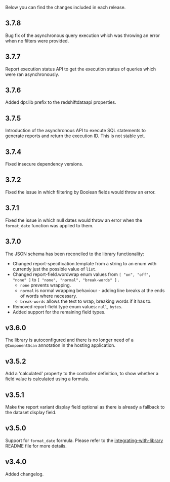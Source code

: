 Below you can find the changes included in each release.

## 3.7.8
Bug fix of the asynchronous query execution which was throwing an error when no filters were provided.

## 3.7.7
Report execution status API to get the execution status of queries which were ran asynchronously.  

## 3.7.6
Added dpr.lib prefix to the redshiftdataapi properties. 

## 3.7.5
Introduction of the asynchronous API to execute SQL statements to generate reports and return the execution ID. This is not stable yet.

## 3.7.4
Fixed insecure dependency versions.

## 3.7.2
Fixed the issue in which filtering by Boolean fields would throw an error.

## 3.7.1
Fixed the issue in which null dates would throw an error when the `format_date` function was applied to them. 

## 3.7.0
The JSON schema has been reconciled to the library functionality:

- Changed report-specification.template from a string to an enum with currently just the possible value of `list`.
- Changed report-field.wordwrap enum values from `[ "on", "off", "none" ]`  to `[ "none", "normal", "break-words" ]` .
  - `none` prevents wrapping.
  - `normal`  is normal wrapping behaviour - adding line breaks at the ends of words where necessary.
  - `break-words` allows the text to wrap, breaking words if it has to.
- Removed report-field.type enum values: `null`, `bytes`.
- Added support for the remaining field types. 

## v3.6.0
The library is autoconfigured and there is no longer need of a `@ComponentScan` annotation in the hosting application.

## v3.5.2
Add a 'calculated' property to the controller definition, to show whether a field value is calculated using a formula.

## v3.5.1
Make the report variant display field optional as there is already a fallback to the dataset display field. 

## v3.5.0 
Support for `format_date` formula. Please refer to the [integrating-with-library](https://github.com/ministryofjustice/hmpps-digital-prison-reporting-lib/blob/main/integrating-with-library.md) README file for more details.

## v3.4.0
Added changelog.
